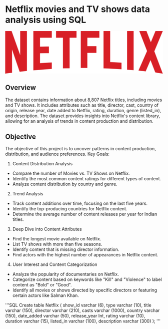 # Netflix movies and TV shows data analysis using SQL
![Alt text](Netflix_2015_logo.svg.png)

## Overview
The dataset contains information about 8,807 Netflix titles, including movies and TV shows. It includes attributes such as title, director, cast, country of origin, release year, date added to Netflix, rating, duration, genre (listed_in), and description. The dataset provides insights into Netflix's content library, allowing for an analysis of trends in content production and distribution.

## Objective
The objective of this project is to uncover patterns in content production, distribution, and audience preferences.
Key Goals:
1. Content Distribution Analysis
 - Compare the number of Movies vs. TV Shows on Netflix.
 - Identify the most common content ratings for different types of content.
 - Analyze content distribution by country and genre.

2. Trend Analysis
 - Track content additions over time, focusing on the last five years.
 - Identify the top-producing countries for Netflix content.
 - Determine the average number of content releases per year for Indian titles.

3. Deep Dive into Content Attributes
 - Find the longest movie available on Netflix.
 - List TV shows with more than five seasons.
 - Identify content that is missing director information.
 - Find actors with the highest number of appearances in Netflix content.

4. User Interest and Content Categorization
 - Analyze the popularity of documentaries on Netflix.
 - Categorize content based on keywords like "Kill" and "Violence" to label content as "Bold" or "Good".
 - Identify all movies or shows directed by specific directors or featuring certain actors like Salman Khan.

'''SQL
Create table Netflix
(
	show_id	varchar (6),
	type varchar (10),
	title varchar (150),
	director varchar (210),
	casts varchar (1000),
	country varchar (150),
	date_added varchar (50),
	release_year Int,
	rating varchar (10),
	duration varchar (15),
	listed_in varchar (100),
	description varchar (300)
);
'''
